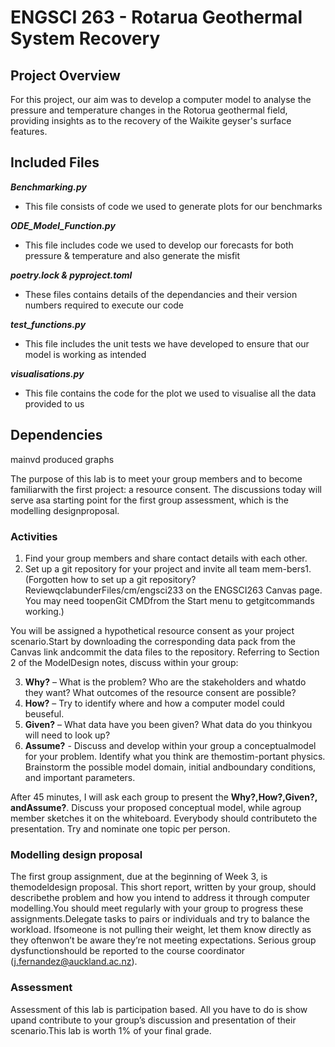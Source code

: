 # ENGSCI 263  - Rotarua Geothermal System Recovery

## Project Overview
For this project, our aim was to develop a computer model to analyse the pressure and temperature changes in the Rotorua geothermal field, providing insights as to the recovery of the Waikite geyser's surface features.

## Included Files
***Benchmarking.py***
  * This file consists of code we used to generate plots for our benchmarks

***ODE_Model_Function.py***
  * This file includes code we used to develop our forecasts for both pressure & temperature and also generate the misfit

***poetry.lock & pyproject.toml***
  * These files contains details of the dependancies and their version numbers required to execute our code

***test_functions.py***
  * This file includes the unit tests we have developed to ensure that our model is working as intended

***visualisations.py***
  * This file contains the code for the plot we used to visualise all the data provided to us

## Dependencies


mainvd
produced graphs




The purpose of this lab is to meet your group members and to become familiarwith the first project:  a resource consent.  The discussions today will serve asa starting point for the first group assessment, which is the modelling designproposal.

### Activities
1.  Find your group members and share contact details with each other.
2.  Set  up  a  git  repository  for  your  project  and  invite  all  team  mem-bers1.(Forgotten  how  to  set  up  a  git  repository?   ReviewqclabunderFiles/cm/engsci233  on  the  ENGSCI263  Canvas  page.   You  may  need  toopenGit CMDfrom the Start menu to getgitcommands working.)

You will be assigned a hypothetical resource consent as your project scenario.Start by downloading the corresponding data pack from the Canvas link andcommit the data files to the repository.  Referring to Section 2 of the ModelDesign notes, discuss within your group:

3. **Why?** – What is the problem?  Who are the stakeholders and whatdo they want?  What outcomes of the resource consent are possible?
4. **How?** – Try to identify where and how a computer model could beuseful.
5. **Given?** – What data have you been given?  What data do you thinkyou will need to look up?
6. **Assume?** - Discuss  and  develop  within  your  group  a  conceptualmodel  for  your  problem.   Identify  what  you  think  are  themostim-portant  physics.   Brainstorm  the  possible  model  domain,  initial  andboundary conditions, and important parameters.

After  45  minutes,  I  will  ask  each  group  to  present  the **Why?,How?,Given?, andAssume?**.  Discuss your proposed conceptual model, while agroup member sketches it on the whiteboard.  Everybody should contributeto the presentation.  Try and nominate one topic per person.

### Modelling design proposal
The first group assignment, due at the beginning of Week 3, is themodeldesign proposal.  This short report, written by your group, should describethe problem and how you intend to address it through computer modelling.You should meet regularly with your group to progress these assignments.Delegate tasks to pairs or individuals and try to balance the workload.  Ifsomeone  is  not  pulling  their  weight,  let  them  know  directly  as  they  oftenwon’t be aware they’re not meeting expectations.  Serious group dysfunctionshould be reported to the course coordinator (j.fernandez@auckland.ac.nz).

### Assessment
Assessment of this lab is participation based.  All you have to do is show upand contribute to your group’s discussion and presentation of their scenario.This lab is worth 1% of your final grade.

